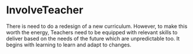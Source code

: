 # InvolveTeacher
There is need to do a redesign of a new curriculum. However, to make this worth the energy, Teachers need to be equipped with relevant skills to deliver based on the needs of the future which are unpredictable too. It begins with learning to learn and adapt to changes.
